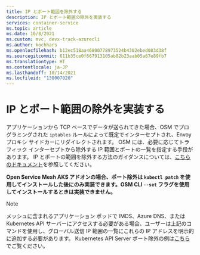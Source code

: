 ```yaml
---
title: IP とポート範囲を除外する
description: IP とポート範囲の除外を実装する
services: container-service
ms.topic: article
ms.date: 10/8/2021
ms.custom: mvc, devx-track-azurecli
ms.author: kochhars
ms.openlocfilehash: b12ec518aa46800778973524b4302ebed083d38f
ms.sourcegitcommit: 611b35ce0f667913105ab82b23aab05a67e89fb7
ms.translationtype: HT
ms.contentlocale: ja-JP
ms.lasthandoff: 10/14/2021
ms.locfileid: "130007020"
---
```

# <a name="implement-ip-and-span-classx-x-first-x-lastport-range-exclusionspan"></a>IP と<span class="x x-first x-last">ポート範囲の除外</span>を実装する

アプリケーションから TCP ベースでデータが送られてきた場合、OSM でプログラミングされた `iptables` ルールによって既定でインターセプトされ、Envoy プロキシ サイドカーにリダイレクトされます。 OSM には、必要に応じてトラフィック インターセプトから除外する IP 範囲とポートの一覧を指定する手段があります。 IP とポートの範囲を除外する方法のガイダンスについては、[こちらのドキュメント](https://release-v0-11.docs.openservicemesh.io/docs/guides/traffic_management/iptables_redirection/)を参照してください。 

**Open Service Mesh AKS アドオンの場合、ポート除外は `kubectl patch` を使用してインストールした後にのみ実装できます。OSM CLI `--set` フラグを使用してインストールするときは実装できません。**

> [!NOTE]
> メッシュに含まれるアプリケーション ポッドで IMDS、Azure DNS、または Kubernetes API サーバーにアクセスする必要がある場合、ユーザーは上記のコマンドを使用し、グローバル送信 IP 範囲の一覧にこれらの IP アドレスを明示的に追加する必要があります。 Kubernetes API Server ポート除外の例は[こちら](https://release-v0-11.docs.openservicemesh.io/docs/guides/app_onboarding/#onboard-services)でご覧ください。
